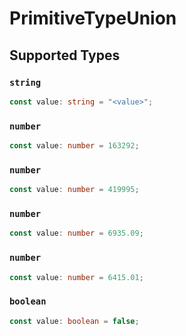 # PrimitiveTypeUnion


## Supported Types

### `string`

```typescript
const value: string = "<value>";
```

### `number`

```typescript
const value: number = 163292;
```

### `number`

```typescript
const value: number = 419995;
```

### `number`

```typescript
const value: number = 6935.09;
```

### `number`

```typescript
const value: number = 6415.01;
```

### `boolean`

```typescript
const value: boolean = false;
```

